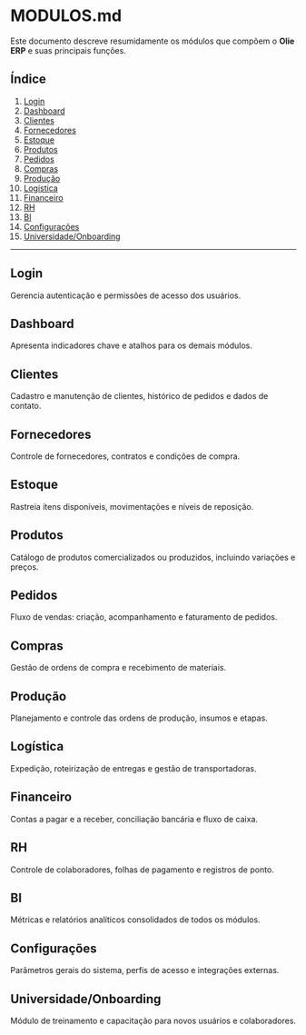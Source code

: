# MODULOS.md

Este documento descreve resumidamente os módulos que compõem o **Olie ERP** e suas principais funções.

## Índice
1. [Login](#login)
2. [Dashboard](#dashboard)
3. [Clientes](#clientes)
4. [Fornecedores](#fornecedores)
5. [Estoque](#estoque)
6. [Produtos](#produtos)
7. [Pedidos](#pedidos)
8. [Compras](#compras)
9. [Produção](#produção)
10. [Logística](#logística)
11. [Financeiro](#financeiro)
12. [RH](#rh)
13. [BI](#bi)
14. [Configurações](#configurações)
15. [Universidade/Onboarding](#universidadeonboarding)

---

## Login
Gerencia autenticação e permissões de acesso dos usuários.

## Dashboard
Apresenta indicadores chave e atalhos para os demais módulos.

## Clientes
Cadastro e manutenção de clientes, histórico de pedidos e dados de contato.

## Fornecedores
Controle de fornecedores, contratos e condições de compra.

## Estoque
Rastreia itens disponíveis, movimentações e níveis de reposição.

## Produtos
Catálogo de produtos comercializados ou produzidos, incluindo variações e preços.

## Pedidos
Fluxo de vendas: criação, acompanhamento e faturamento de pedidos.

## Compras
Gestão de ordens de compra e recebimento de materiais.

## Produção
Planejamento e controle das ordens de produção, insumos e etapas.

## Logística
Expedição, roteirização de entregas e gestão de transportadoras.

## Financeiro
Contas a pagar e a receber, conciliação bancária e fluxo de caixa.

## RH
Controle de colaboradores, folhas de pagamento e registros de ponto.

## BI
Métricas e relatórios analíticos consolidados de todos os módulos.

## Configurações
Parâmetros gerais do sistema, perfis de acesso e integrações externas.

## Universidade/Onboarding
Módulo de treinamento e capacitação para novos usuários e colaboradores.

